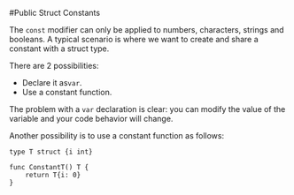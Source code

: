 #Public Struct Constants

The `const` modifier can only be applied to numbers, characters, strings and booleans. A typical scenario is where we want to create and share a constant with a struct type.

There are 2 possibilities:

- Declare it as`var`.
- Use a constant function.

The problem with a `var` declaration is clear: you can modify the value of the variable and your code behavior will change.

Another possibility is to use a constant function as follows:

	type T struct {i int}
		
	func ConstantT() T {
		return T{i: 0}
	}

